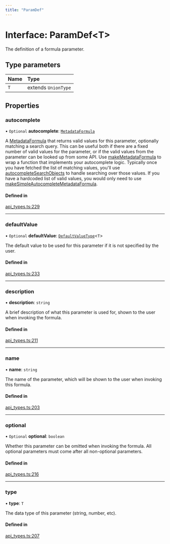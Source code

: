 ```yaml
---
title: "ParamDef"
---
```

# Interface: ParamDef<T\>

The definition of a formula parameter.

## Type parameters

| Name | Type |
| :------ | :------ |
| `T` | extends `UnionType` |

## Properties

### autocomplete

• `Optional` **autocomplete**: [`MetadataFormula`](../types/MetadataFormula.md)

A [MetadataFormula](../types/MetadataFormula.md) that returns valid values for this parameter, optionally matching a search
query. This can be useful both if there are a fixed number of valid values for the parameter,
or if the valid values from the parameter can be looked up from some API.
Use [makeMetadataFormula](../functions/makeMetadataFormula.md) to wrap a function that implements your autocomplete logic.
Typically once you have fetched the list of matching values, you'll use
[autocompleteSearchObjects](../functions/autocompleteSearchObjects.md) to handle searching over those values.
If you have a hardcoded list of valid values, you would only need to use
[makeSimpleAutocompleteMetadataFormula](../functions/makeSimpleAutocompleteMetadataFormula.md).

#### Defined in

[api_types.ts:229](https://github.com/coda/packs-sdk/blob/main/api_types.ts#L229)

___

### defaultValue

• `Optional` **defaultValue**: [`DefaultValueType`](../types/DefaultValueType.md)<`T`\>

The default value to be used for this parameter if it is not specified by the user.

#### Defined in

[api_types.ts:233](https://github.com/coda/packs-sdk/blob/main/api_types.ts#L233)

___

### description

• **description**: `string`

A brief description of what this parameter is used for, shown to the user when invoking the formula.

#### Defined in

[api_types.ts:211](https://github.com/coda/packs-sdk/blob/main/api_types.ts#L211)

___

### name

• **name**: `string`

The name of the parameter, which will be shown to the user when invoking this formula.

#### Defined in

[api_types.ts:203](https://github.com/coda/packs-sdk/blob/main/api_types.ts#L203)

___

### optional

• `Optional` **optional**: `boolean`

Whether this parameter can be omitted when invoking the formula.
All optional parameters must come after all non-optional parameters.

#### Defined in

[api_types.ts:216](https://github.com/coda/packs-sdk/blob/main/api_types.ts#L216)

___

### type

• **type**: `T`

The data type of this parameter (string, number, etc).

#### Defined in

[api_types.ts:207](https://github.com/coda/packs-sdk/blob/main/api_types.ts#L207)
